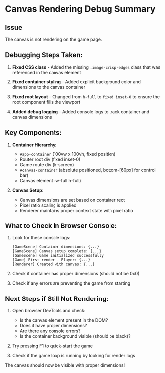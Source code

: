 # Canvas Rendering Debug Summary

## Issue
The canvas is not rendering on the game page.

## Debugging Steps Taken:

1. **Fixed CSS class** - Added the missing `.image-crisp-edges` class that was referenced in the canvas element

2. **Fixed container styling** - Added explicit background color and dimensions to the canvas container

3. **Fixed root layout** - Changed from `h-full` to `fixed inset-0` to ensure the root component fills the viewport

4. **Added debug logging** - Added console logs to track container and canvas dimensions

## Key Components:

1. **Container Hierarchy**:
   - `#app-container` (100vw x 100vh, fixed position)
   - Router root div (fixed inset-0)
   - Game route div (h-screen)
   - `#canvas-container` (absolute positioned, bottom-[60px] for control bar)
   - Canvas element (w-full h-full)

2. **Canvas Setup**:
   - Canvas dimensions are set based on container rect
   - Pixel ratio scaling is applied
   - Renderer maintains proper context state with pixel ratio

## What to Check in Browser Console:

1. Look for these console logs:
   ```
   [GameScene] Container dimensions: {...}
   [GameScene] Canvas setup complete: {...}
   [GameScene] Game initialized successfully
   [Game] First render - Player: {...}
   [Renderer] Created with canvas: {...}
   ```

2. Check if container has proper dimensions (should not be 0x0)

3. Check if any errors are preventing the game from starting

## Next Steps if Still Not Rendering:

1. Open browser DevTools and check:
   - Is the canvas element present in the DOM?
   - Does it have proper dimensions?
   - Are there any console errors?
   - Is the container background visible (should be black)?

2. Try pressing F1 to quick-start the game

3. Check if the game loop is running by looking for render logs

The canvas should now be visible with proper dimensions!